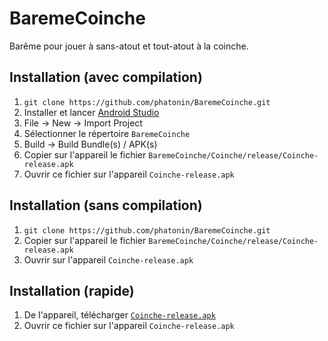 # BaremeCoinche

Barême pour jouer à sans-atout et tout-atout à la coinche.

## Installation (avec compilation)

1. `git clone https://github.com/phatonin/BaremeCoinche.git`
2. Installer et lancer [Android Studio](https://developer.android.com/studio)
3. File -> New -> Import Project
4. Sélectionner le répertoire `BaremeCoinche`
5. Build -> Build Bundle(s) / APK(s)
6. Copier sur l'appareil le fichier `BaremeCoinche/Coinche/release/Coinche-release.apk`
7. Ouvrir ce fichier sur l'appareil `Coinche-release.apk`

## Installation (sans compilation)

1. `git clone https://github.com/phatonin/BaremeCoinche.git`
2. Copier sur l'appareil le fichier `BaremeCoinche/Coinche/release/Coinche-release.apk`
3. Ouvrir sur l'appareil `Coinche-release.apk`

## Installation (rapide)

1. De l'appareil, télécharger [`Coinche-release.apk`](https://github.com/phatonin/BaremeCoinche/raw/master/Coinche/release/Coinche-release.apk)
2. Ouvrir ce fichier sur l'appareil `Coinche-release.apk`
